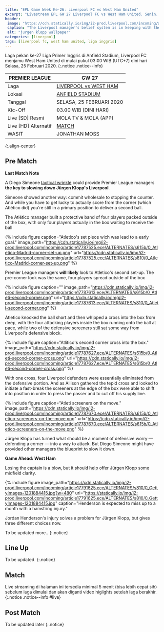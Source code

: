 ```yaml
---
title: "EPL Game Week Ke-26: Liverpool FC vs West Ham United"
excerpt: "Livestream EPL GW 27 Liverpool FC vs West Ham United. Senin, 25 Februari 2020 Pukul 03.00 WIB (UTC+7)."
header:
 image: "https://cdn.statically.io/img/i2-prod.liverpool.com/incoming/article17788820.ece/ALTERNATES/s810/0_GettyImages-1207274193.jpg"
 caption: "The Liverpool manager's belief system is in keeping with the city's, and [his letter](https://cdn.statically.io/img/ichef.bbci.co.uk/news/695/cpsprodpb/17D0C/production/_110984579_kloppletter2-nc.png) to reply a young Manchester United fan [letter](https://cdn.statically.io/img/www.foxsportsasia.com/tachyon/2020/02/03-15.jpg) this week only served to reinforce that"
 alt: "jurgen klopp wallpaper"
categories: [liverpool]
tags: [liverpool fc, west ham united, liga inggris]
---
```


Laga pekan ke-27 Liga Primer Inggris di Anfield Stadium, Liverpool FC menjamu West Ham United di mulai pukul 03:00 WIB (UTC+7) dini hari Selasa, 25 Februari 2020.
{:.notice .notice--info}

|PREMIER LEAGUE|GW 27|
|---|---|
|Laga|[LIVERPOOL vs WEST HAM](/liverpool/home-vs-westham/)|
|Lokasi|[ANFIELD STADIUM](/liverpool/this-is-anfield-the-history-of-liverpools-famous-sign/)|
|Tanggal|SELASA, 25 FEBRUARI 2020|
|Kic-Off|03.00 WIB (DINI HARI)|
|Live [SD] Resmi|MOLA TV & MOLA (APP)|
|Live [HD] Alternatif|[MATCH](#match)
|WASIT|JONATHAN MOSS|
{:.align-center}

## Pre Match

**Last Match Note**

A Diego Simeone [tactical wrinkle](/liverpool/ucl-away-vs-atletico/) could provide Premier League managers **the key to slowing down Jürgen Klopp's Liverpool**.

Simeone showed another way: commit wholesale to stopping the counter. And while you have to get lucky to actually score from the corner (which Atlético did) you're still in a primary position to deliver a second ball.

The Atlético manager built a protective band of four players packed outside of the box, with only four players actually in the box waiting to receive the ball

{% include figure caption="Atletico's set piece wich was lead to a early goal." image_path="https://cdn.statically.io/img/i2-prod.liverpool.com/incoming/article17787525.ece/ALTERNATES/s615b/0_Atletico-Madrid-corner-set-up.png" url="https://cdn.statically.io/img/i2-prod.liverpool.com/incoming/article17787525.ece/ALTERNATES/s810/0_Atletico-Madrid-corner-set-up.png" %}

Premier League managers **will likely** look to Atletico's second set-up. The pre-corner look was the same, four players spread outside of the box

{% include figure caption="" image_path="https://cdn.statically.io/img/i2-prod.liverpool.com/incoming/article17787613.ece/ALTERNATES/s615b/0_Atleti-second-corner.png" url="https://cdn.statically.io/img/i2-prod.liverpool.com/incoming/article17787613.ece/ALTERNATES/s810/0_Atleti-second-corner.png" %}

Atletico knocked the ball short and then whipped a cross into the box from deep, with the four attacking players inside the box running onto the ball at pace, while two of the defensive screeners still sat some way from Liverpool's defensive block.

{% include figure caption="Atlitico's second corner cross into the box." image_path="https://cdn.statically.io/img/i2-prod.liverpool.com/incoming/article17787627.ece/ALTERNATES/s615b/0_Atleti-second-corner-cross.png" url="https://cdn.statically.io/img/i2-prod.liverpool.com/incoming/article17787627.ece/ALTERNATES/s615b/0_Atleti-second-corner-cross.png" %}

With one cross, four Liverpool defenders were essentially eliminated from the defensive portion. And as Allison gathered the tepid cross and looked to initiate a fast-break the screeners at the edge of the box were able to shift into position in order to press the passer and to cut off his supply line.

{% include figure caption="Atleti screeners on the move." image_path="https://cdn.statically.io/img/i2-prod.liverpool.com/incoming/article17787670.ece/ALTERNATES/s615b/0_Atletico-screeners-on-the-move.png" url="https://cdn.statically.io/img/i2-prod.liverpool.com/incoming/article17787670.ece/ALTERNATES/s615b/0_Atletico-screeners-on-the-move.png" %}

Jürgen Klopp has turned what should be a moment of defensive worry — defending a corner — into a way to attack. But Diego Simeone might have provided other managers the blueprint to slow it down.

**Game Ahead: West Ham**

Losing the captain is a blow, but it should help offer Jürgen Klopp some midfield clarity.

{% include figure image_path="https://cdn.statically.io/img/i2-prod.liverpool.com/incoming/article17791625.ece/ALTERNATES/s810/0_GettyImages-1201884415.jpg?w=480" url="https://statically.io/img/i2-prod.liverpool.com/incoming/article17791625.ece/ALTERNATES/s810/0_GettyImages-1201884415.jpg" caption="Henderson is expected to miss up to a month with a hamstring injury."

Jordan Henderson's injury solves a problem for Jürgen Klopp, but gives three different choices now. 

To be updated more..
{:.notice}

## Line Up

To be updated.
{:.notice}

## Match

Live streaming di halaman ini tersedia minimal 5 menit (bisa lebih cepat sih) sebelum laga dimulai dan akan diganti video higlights setelah laga berakhir.
{:.notice .notice--info #live}

<!--
{% include video provider="internal" id="lfctv5" %}
-->


## Post Match

To be updated later
{:.notice}
